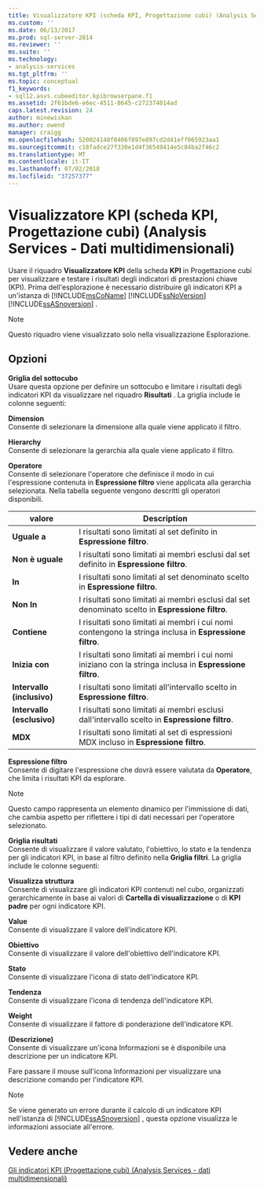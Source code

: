 ```yaml
---
title: Visualizzatore KPI (scheda KPI, Progettazione cubi) (Analysis Services - dati multidimensionali) | Microsoft Docs
ms.custom: ''
ms.date: 06/13/2017
ms.prod: sql-server-2014
ms.reviewer: ''
ms.suite: ''
ms.technology:
- analysis-services
ms.tgt_pltfrm: ''
ms.topic: conceptual
f1_keywords:
- sql12.asvs.cubeeditor.kpibrowserpane.f1
ms.assetid: 2f61bde6-e6ec-4511-8645-c272374014ad
caps.latest.revision: 24
author: minewiskan
ms.author: owend
manager: craigg
ms.openlocfilehash: 520024140f0406f897e897cd2d41eff065923aa1
ms.sourcegitcommit: c18fadce27f330e1d4f36549414e5c84ba2f46c2
ms.translationtype: MT
ms.contentlocale: it-IT
ms.lasthandoff: 07/02/2018
ms.locfileid: "37257377"
---
```

# <a name="kpi-browser-kpis-tab-cube-designer-analysis-services---multidimensional-data"></a>Visualizzatore KPI (scheda KPI, Progettazione cubi) (Analysis Services - Dati multidimensionali)
  Usare il riquadro **Visualizzatore KPI** della scheda **KPI** in Progettazione cubi per visualizzare e testare i risultati degli indicatori di prestazioni chiave (KPI). Prima dell'esplorazione è necessario distribuire gli indicatori KPI a un'istanza di [!INCLUDE[msCoName](../includes/msconame-md.md)] [!INCLUDE[ssNoVersion](../includes/ssnoversion-md.md)] [!INCLUDE[ssASnoversion](../includes/ssasnoversion-md.md)] .  
  
> [!NOTE]  
>  Questo riquadro viene visualizzato solo nella visualizzazione Esplorazione.  
  
## <a name="options"></a>Opzioni  
 **Griglia del sottocubo**  
 Usare questa opzione per definire un sottocubo e limitare i risultati degli indicatori KPI da visualizzare nel riquadro **Risultati** . La griglia include le colonne seguenti:  
  
 **Dimension**  
 Consente di selezionare la dimensione alla quale viene applicato il filtro.  
  
 **Hierarchy**  
 Consente di selezionare la gerarchia alla quale viene applicato il filtro.  
  
 **Operatore**  
 Consente di selezionare l'operatore che definisce il modo in cui l'espressione contenuta in **Espressione filtro** viene applicata alla gerarchia selezionata. Nella tabella seguente vengono descritti gli operatori disponibili.  
  
|valore|Description|  
|-----------|-----------------|  
|**Uguale a**|I risultati sono limitati al set definito in **Espressione filtro**.|  
|**Non è uguale**|I risultati sono limitati ai membri esclusi dal set definito in **Espressione filtro**.|  
|**In**|I risultati sono limitati al set denominato scelto in **Espressione filtro**.|  
|**Non In**|I risultati sono limitati ai membri esclusi dal set denominato scelto in **Espressione filtro**.|  
|**Contiene**|I risultati sono limitati ai membri i cui nomi contengono la stringa inclusa in **Espressione filtro**.|  
|**Inizia con**|I risultati sono limitati ai membri i cui nomi iniziano con la stringa inclusa in **Espressione filtro**.|  
|**Intervallo (inclusivo)**|I risultati sono limitati all'intervallo scelto in **Espressione filtro**.|  
|**Intervallo (esclusivo)**|I risultati sono limitati ai membri esclusi dall'intervallo scelto in **Espressione filtro**.|  
|**MDX**|I risultati sono limitati al set di espressioni MDX incluso in **Espressione filtro**.|  
  
 **Espressione filtro**  
 Consente di digitare l'espressione che dovrà essere valutata da **Operatore**, che limita i risultati KPI da esplorare.  
  
> [!NOTE]  
>  Questo campo rappresenta un elemento dinamico per l'immissione di dati, che cambia aspetto per riflettere i tipi di dati necessari per l'operatore selezionato.  
  
 **Griglia risultati**  
 Consente di visualizzare il valore valutato, l'obiettivo, lo stato e la tendenza per gli indicatori KPI, in base al filtro definito nella **Griglia filtri**. La griglia include le colonne seguenti:  
  
 **Visualizza struttura**  
 Consente di visualizzare gli indicatori KPI contenuti nel cubo, organizzati gerarchicamente in base ai valori di **Cartella di visualizzazione** o di **KPI padre** per ogni indicatore KPI.  
  
 **Value**  
 Consente di visualizzare il valore dell'indicatore KPI.  
  
 **Obiettivo**  
 Consente di visualizzare il valore dell'obiettivo dell'indicatore KPI.  
  
 **Stato**  
 Consente di visualizzare l'icona di stato dell'indicatore KPI.  
  
 **Tendenza**  
 Consente di visualizzare l'icona di tendenza dell'indicatore KPI.  
  
 **Weight**  
 Consente di visualizzare il fattore di ponderazione dell'indicatore KPI.  
  
 **(Descrizione)**  
 Consente di visualizzare un'icona Informazioni se è disponibile una descrizione per un indicatore KPI.  
  
 Fare passare il mouse sull'icona Informazioni per visualizzare una descrizione comando per l'indicatore KPI.  
  
> [!NOTE]  
>  Se viene generato un errore durante il calcolo di un indicatore KPI nell'istanza di [!INCLUDE[ssASnoversion](../includes/ssasnoversion-md.md)] , questa opzione visualizza le informazioni associate all'errore.  
  
## <a name="see-also"></a>Vedere anche  
 [Gli indicatori KPI &#40;Progettazione cubi&#41; &#40;Analysis Services - dati multidimensionali&#41;](kpis-cube-designer-analysis-services-multidimensional-data.md)  
  
  

